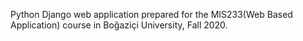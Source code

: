 Python Django web application prepared for the MIS233(Web Based Application) course in Boğaziçi University, Fall 2020.
